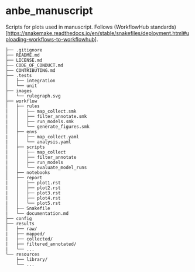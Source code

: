 # anbe_manuscript
Scripts for plots used in manuscript. Follows (WorkflowHub standards)[https://snakemake.readthedocs.io/en/stable/snakefiles/deployment.html#uploading-workflows-to-workflowhub].
```
├── .gitignore
├── README.md
├── LICENSE.md
├── CODE_OF_CONDUCT.md
├── CONTRIBUTING.md
├── .tests
│   ├── integration
│   └── unit
├── images
│   └── rulegraph.svg
├── workflow
│   ├── rules
|   │   ├── map_collect.smk
|   │   ├── filter_annotate.smk
|   │   ├── run_models.smk
|   │   └── generate_figures.smk
│   ├── envs
|   │   ├── map_collect.yaml
|   │   └── analysis.yaml
│   ├── scripts
|   │   ├── map_collect
|   │   ├── filter_annotate
|   │   ├── run_models
|   │   └── evaluate_model_runs
│   ├── notebooks
│   ├── report
|   │   ├── plot1.rst
|   │   ├── plot2.rst
|   │   ├── plot3.rst
|   │   ├── plot4.rst
|   │   └── plot5.rst
│   ├── Snakefile
|   └── documentation.md
├── config
├── results
│   ├── raw/
|   ├── mapped/
|   ├── collected/
|   ├── filtered_annotated/
|   └── ...
└── resources
    ├── library/
    └── ...

```
